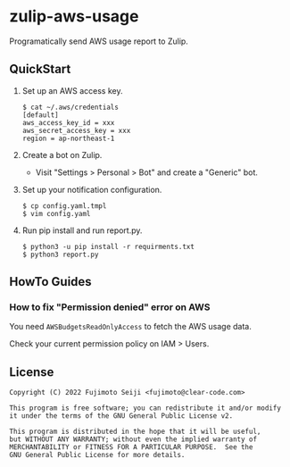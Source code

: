 # zulip-aws-usage

Programatically send AWS usage report to Zulip.

## QuickStart

1. Set up an AWS access key.

   ```console
   $ cat ~/.aws/credentials
   [default]
   aws_access_key_id = xxx
   aws_secret_access_key = xxx
   region = ap-northeast-1
   ```

2. Create a bot on Zulip.

   * Visit "Settings > Personal > Bot" and create a "Generic" bot.

3. Set up your notification configuration.

   ```console
   $ cp config.yaml.tmpl
   $ vim config.yaml
   ```

4. Run pip install and run report.py.

   ```console
   $ python3 -u pip install -r requirments.txt
   $ python3 report.py
   ```

## HowTo Guides

### How to fix "Permission denied" error on AWS

You need `AWSBudgetsReadOnlyAccess` to fetch the AWS usage data.

Check your current permission policy on IAM > Users.

## License

```
Copyright (C) 2022 Fujimoto Seiji <fujimoto@clear-code.com>

This program is free software; you can redistribute it and/or modify
it under the terms of the GNU General Public License v2.

This program is distributed in the hope that it will be useful,
but WITHOUT ANY WARRANTY; without even the implied warranty of
MERCHANTABILITY or FITNESS FOR A PARTICULAR PURPOSE.  See the
GNU General Public License for more details.
```

